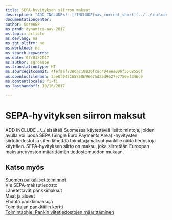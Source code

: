 ```yaml
---
title: SEPA-hyvityksen siirron maksut
description: "ADD INCLUDE<!--[!INCLUDE[nav_current_short](../../includes/nav_current_short_md.md)]--> ../../sisältää Suomessa käytettäviä lisätoimintoja, joiden avulla voi luoda SEPA (Single Euro Payments Area) -hyvitysten siirtotiedostot ja siten lähettää toimittajamaksut pankille näitä tiedostoja käyttäen. SEPA-hyvityksen siirto on maksu, joka siirretään Euroopan maksuneuvoston määrittämän tiedostomuodon mukaan."
documentationcenter: 
author: SorenGP
ms.prod: dynamics-nav-2017
ms.topic: article
ms.devlang: na
ms.tgt_pltfrm: na
ms.workload: na
ms.search.keywords: 
ms.date: 07/01/2017
ms.author: sgroespe
ms.translationtype: HT
ms.sourcegitcommit: 4fefaef7380ac10836fcac404eea006f55d8556f
ms.openlocfilehash: 3ae0f947165858b96675d25d9b27e7750ef346c9
ms.contentlocale: fi-fi
ms.lasthandoff: 10/16/2017

---
```

# <a name="sepa-credit-transfer-payments"></a>SEPA-hyvityksen siirron maksut
ADD INCLUDE<!--[!INCLUDE[nav_current_short](../../includes/nav_current_short_md.md)]--> ../../ sisältää Suomessa käytettäviä lisätoimintoja, joiden avulla voi luoda SEPA (Single Euro Payments Area) -hyvitysten siirtotiedostot ja siten lähettää toimittajamaksut pankille näitä tiedostoja käyttäen. SEPA-hyvityksen siirto on maksu, joka siirretään Euroopan maksuneuvoston määrittämän tiedostomuodon mukaan.  
  
## <a name="see-also"></a>Katso myös  
 [Suomen paikalliset toiminnot](finland-local-functionality.md)   
 Vie SEPA-maksutiedosto   
 Lähetettävät pankkimaksut   
 Maat ja alueet   
 Ehdota pankkimaksuja   
 Toimittajan pankkitilin kortti   
 [Toimintaohje: Pankin viitetiedostojen määrittäminen](how-to-set-up-bank-reference-files.md)
